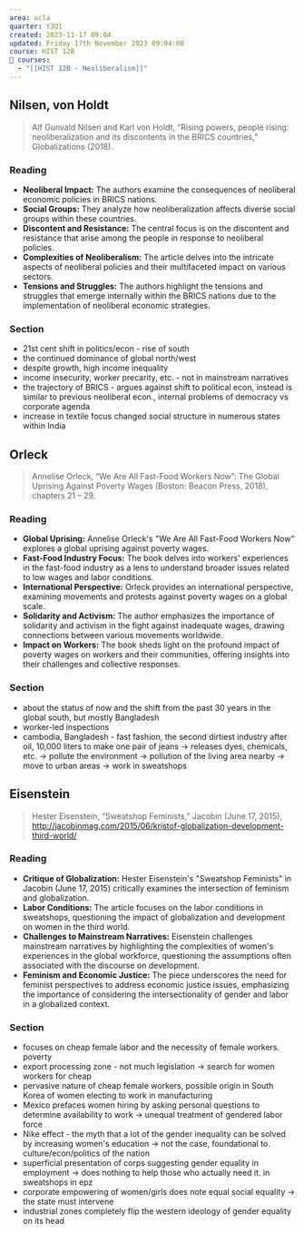 ```yaml
---
area: ucla
quarter: Y3Q1
created: 2023-11-17 09:04
updated: Friday 17th November 2023 09:04:08
course: HIST 12B
📕 courses:
  - "[[HIST 12B - Neoliberalism]]"
---
```

## Nilsen, von Holdt
> Alf Gunvald Nilsen and Karl von Holdt, “Rising powers, people rising: neoliberalization and its discontents in the BRICS countries,” Globalizations (2018).

### Reading
- **Neoliberal Impact:** The authors examine the consequences of neoliberal economic policies in BRICS nations.
- **Social Groups:** They analyze how neoliberalization affects diverse social groups within these countries.
- **Discontent and Resistance:** The central focus is on the discontent and resistance that arise among the people in response to neoliberal policies.
- **Complexities of Neoliberalism:** The article delves into the intricate aspects of neoliberal policies and their multifaceted impact on various sectors.
- **Tensions and Struggles:** The authors highlight the tensions and struggles that emerge internally within the BRICS nations due to the implementation of neoliberal economic strategies.
### Section
- 21st cent shift in politics/econ - rise of south
- the continued dominance of global north/west
- despite growth, high income inequality
- income insecurity, worker precarity, etc. - not in mainstream narratives
- the trajectory of BRICS - argues against shift to political econ, instead is similar to previous neoliberal econ., internal problems of democracy vs corporate agenda
- increase in textile focus changed social structure in numerous states within India

## Orleck
> Annelise Orleck, “We Are All Fast-Food Workers Now”: The Global Uprising Against Poverty Wages (Boston: Beacon Press, 2018), chapters 21 – 29.

### Reading
- **Global Uprising:** Annelise Orleck's "We Are All Fast-Food Workers Now" explores a global uprising against poverty wages.
- **Fast-Food Industry Focus:** The book delves into workers' experiences in the fast-food industry as a lens to understand broader issues related to low wages and labor conditions.
- **International Perspective:** Orleck provides an international perspective, examining movements and protests against poverty wages on a global scale.
- **Solidarity and Activism:** The author emphasizes the importance of solidarity and activism in the fight against inadequate wages, drawing connections between various movements worldwide.
- **Impact on Workers:** The book sheds light on the profound impact of poverty wages on workers and their communities, offering insights into their challenges and collective responses.
### Section
- about the status of now and the shift from the past 30 years in the global south, but mostly Bangladesh
- worker-led inspections
- cambodia, Bangladesh - fast fashion, the second dirtiest industry after oil, 10,000 liters to make one pair of jeans -> releases dyes, chemicals, etc. -> pollute the environment -> pollution of the living area nearby -> move to urban areas -> work in sweatshops

## Eisenstein
> Hester Eisenstein, “Sweatshop Feminists,” Jacobin (June 17, 2015), http://jacobinmag.com/2015/06/kristof-globalization-development-third-world/
### Reading
- **Critique of Globalization:** Hester Eisenstein's "Sweatshop Feminists" in Jacobin (June 17, 2015) critically examines the intersection of feminism and globalization.
- **Labor Conditions:** The article focuses on the labor conditions in sweatshops, questioning the impact of globalization and development on women in the third world.
- **Challenges to Mainstream Narratives:** Eisenstein challenges mainstream narratives by highlighting the complexities of women's experiences in the global workforce, questioning the assumptions often associated with the discourse on development.
- **Feminism and Economic Justice:** The piece underscores the need for feminist perspectives to address economic justice issues, emphasizing the importance of considering the intersectionality of gender and labor in a globalized context.

### Section
- focuses on cheap female labor and the necessity of female workers. poverty
- export processing zone - not much legislation -> search for women workers for cheap
- pervasive nature of cheap female workers, possible origin in South Korea of women electing to work in manufacturing
- Mexico prefaces women hiring by asking personal questions to determine availability to work -> unequal treatment of gendered labor force
- Nike effect - the myth that a lot of the gender inequality can be solved by increasing women's education -> not the case, foundational to. culture/econ/politics of the nation
- superficial presentation of corps suggesting gender equality in employment -> does nothing to help those who actually need it. in sweatshops in epz
- corporate empowering of women/girls does note equal social equality -> the state must intervene
- industrial zones completely flip the western ideology of gender equality on its head